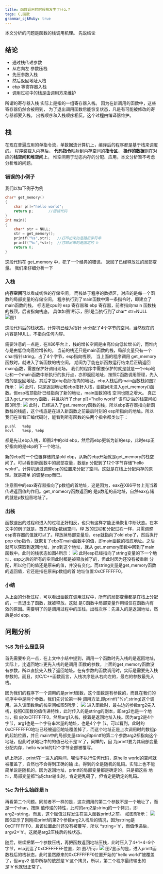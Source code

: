 ```yaml
---
title: 函数调用的时候栈发生了什么？
tags: C,函数
grammar_cjkRuby: true
---
```


本文分析的问题是函数的栈调用机理。
先说结论
## 结论
* 通过栈传递参数
* 从右向左 参数压栈
* 先压参数入栈
* 然后返回地址入栈
* ebp 等寄存器入栈
* 调用过程中的栈是由调用方来维护

所谓的寄存器入栈 实际上是指的一组寄存器入栈。
因为在新调用的函数中，这些寄存器仍然会被用到，
为了退出调用函数后能恢复状态，凡是有可能被修改的寄存器都要入栈。
出栈顺序和入栈顺序相反。这个过程由编译器维护。

## 栈
在现在普遍应用的单指令流，单数据流计算机上，编译后的程序都是基于栈来调度的。
程序装载入内存后，
**代码指令**映射到内存空间的**指令区**，
**操作的数据**则在对应的**栈空间和堆空间**上。
堆空间用于动态内存的分配、应用。本文分析暂不考虑分析堆的问题。

### 错误的小例子
我们以如下例子为例
```c
char* get_memory()
{
    char p[]="hello world";
    return p;		//错误代码
}
int main()
{
    char* str = NULL;
    str = get_memory();
    printf("%s",str);	//打印出来的是随机字符串
    printf("%c",*str);  //打印出来的是固定的 h
    return 0;
}
```
这段代码在 get_memory 中，犯了一个经典的错误。
返回了已经释放过的局部变量。
我们来仔细分析一下
### 入栈
**内存空间**可以看成线性的存储空间。
而栈处于程序的数据区，对应的是每一个函数的局部变量的存储空间。
程序执行到了main函数中第一条指令时，即建立了main函数的栈，
标志是cpu的 esp 寄存器和 ebp 寄存器，前者指向main 函数栈的栈顶，后者指向栈底。
具体如图1所示，图1是当执行到了char* str=NULL
![图1](https://ws4.sinaimg.cn/large/ba061518gw1f80d1h0aadj20dy08nq36.jpg)

这段代码后的栈状态。计算机已经为指针 str分配了4个字节的空间，当然现在的内容是NULL，不指向任何内容。

需要注意的一点是，在X86平台上，栈的增长空间是由高位向低位增长的，而堆内存是由低位向高位增长的。
当前的栈还只是main函数的栈，局部变量只有一个char指针string，占了4个字节，esp指向栈顶。
当上面的程序调用 get_memory 函数时，就进入了新函数的栈空间，
期间为了能在新函数运行结束后正确返回main函数，需要保护好调用现场。 
我们的程序中需要保护的就是就是一个ebp地址和一个main函数中断执行的执行点，亦即返回地址，按照C函数调用管理，先入栈的是返回地址，其后才是ebp指针指向的地址。ebp入栈后的main函数栈如图2所示：
![](https://ws2.sinaimg.cn/large/ba061518gw1f80dh441lsj20dy08fwet.jpg)
此时，只是返回地址和ebp指针入栈，函数尚未进入get_memory()函数。但esp栈顶指针已经指向了新的地址，main函数的栈 空间也随之增大。 真正进入get_memory函数，并且执行了char p[]="hello world" 语句之后的栈空间如图3所示:
![](https://ws1.sinaimg.cn/large/ba061518gw1f80dlppj8qj20fk0bfq3m.jpg)
此时，已经进入了get_memory函数的栈，所以ebp寄存器指向新函数栈的栈底，这个栈底是在进入新函数之前最后时刻的 esp所指向的地址。所以我们在查看汇编代码时，能看到所有函数的头两个指令都类似于：
```
pushl   %ebp
movl    %esp, %ebp
```
都是先让ebp入栈，即图3中的old ebp，然后再ebp更新为新的esp，此时esp正好指向的是ebp的下一个地址。

新的ebp前一个位置存储的是old ebp，从新的ebp开始就是get_memory的栈空间了。可以看到新函数中的局部变量，数组p 分配到了12个字节存储"hello wolrd"。计算机通过调整esp的位置来分配了空间，这就是在栈上分配内存的原理。就是简单 的调整esp而已。

注意图中的eax寄存器指向了p数组的首地址，这是因为，eax在X86平台上充当着传递返回值的作用。get_momeory函数返回的 是p数组的首地址，自然eax存储的就是p数组首地址了。

### 出栈
函数退出的过程和进入的过程正好相反，也只有这样才能正确恢复中断状态。在本文中的例子就是，首先释放p数组空间，释 放的过程和分配过程一样，只需调整esp寄存器的值就可以了。释放掉局部变量后，esp就指向了old ebp了，然后执行pop ebp指令，就恢复了ebp在main函数中的值，即main函数的栈底地址。之后就可以获取到返回地址，jmp到这个地址，就从 get_memory函数中回到了main函数中。此时的栈状态如图4所示：
![](https://ws4.sinaimg.cn/large/ba061518gw1f80dmvhcokj20cb0c23yv.jpg)
此时esp已经指向了string变量的下一个地址，esp之后的所有的空间此时都是被释放掉了的，但此时因为还没有被重新 分配，所以他们的值还是原来的值，并没有变化。而string变量是get_memory函数的返回值，它还是指在原来p数组的首 地址位置:0xCFFFFFF0。
### 小结
从上面的分析过程，可以看出函数在调用过程中，所有的局部变量都是在栈上分配的，一旦退出了函数，就被释放。这就 是C函数中局部变量作用域仅在函数内有效的原因。需要明了的是调用过程中的压栈，出栈次序：先进入的是返回地址，然 后是old ebp。

## 问题分析
### %S 为什么是乱码
首先需要补充一点，在上文中小结中提到，调用一个函数时先入栈的是返回地址，实际上，比返回地址更先入栈的是调用 函数的参数。上面的get_memory函数没有参数，所以直接先入栈了返回地址。在有参数的函数调用时，实际是需要先入栈 参数的。而且，对C/C++函数而言，入栈次序是从右向左的，最右的参数最先入栈。

因为我们的程序下一个调用的是printf函数，这个函数是有参数的，而且在我们的程序中中是两个参数。我们先讨论第一种 调用方法,即printf("%s",string)这个调用。进入该函数后的栈空间如图5所示：
![](https://ws4.sinaimg.cn/large/ba061518gw1f80drrlj1dj20df0ajwf4.jpg)
进入函数时，最右边的参数arg2先入栈，按照C函数的值传递特性，此时传入的是string的副本，即arg2也是一个地址，指 向0xCFFFFFF0。然后arg1入栈，接着是返回地址入栈。因为arg2是4个字节，arg1也是一个字符串常量的地址，也是4个字 节。可以看到，此时的0xCFFFFFF0地址已经被返回地址覆盖掉了，而这个地址正是上次调用时的数组p的起始位置，并且 main中的局部变量string和printf的第二个参数arg2都指向这个地址，但此时该地址中的的值已经不是'h'了，同样的，因 为printf要为其局部变量分配内存，hello world的12个字节全部被覆写。

综上所述，printf在一进入的瞬间，哪怕不执行任何代码，原hello world的空间就被覆盖了，自然也不会得到正确的输 出。得到的全是随机的乱码。实际上也不能简单说是随机的，因为返回地址，printf的局部变量都是确定的，只是把这些 地址，局部变量都当成char输出时，肯定是乱码了，但肯定是确定的乱码。

### %c 为什么始终是 h
再看第二个问题。同前者不一样的是，这次调用的第二个参数不是一个地址了，而是一个char。按照 值传递的特性，此时的arg2是string的一个拷贝，即arg2=string。而且，这个赋值过程发生在进入函数printf之前。 如图6所示：
![](https://ws1.sinaimg.cn/large/ba061518gw1f80dv99djjj20dy0buq3d.jpg)
图6显示了刚刚把printf的第2个参数arg2入栈后的情况，因为string是0xCFFFFFF0，且该位置此时还没有被覆写，所以 *string='h'，而值传递后，argv2='h'。这就是arg2压栈后的栈状态。

随后，继续把第一个参数压栈，再把函数返回地址压栈，此时压入了4+1+4=9个字节，esp到达了0xCFFFFFEF位置，如 图7所示:
![](https://ws1.sinaimg.cn/large/ba061518gw1f80dvmucwoj20e808vjs3.jpg)
图7显示的是，进入printf函数栈后的栈状态，此时虽然原来的0xCFFFFFF0位置开始的"hello world"被覆盖了，但argv2 值中所存的依然是'h'这个拷贝，所以，第二个程序最终输出的是'h'也就很正常了。

